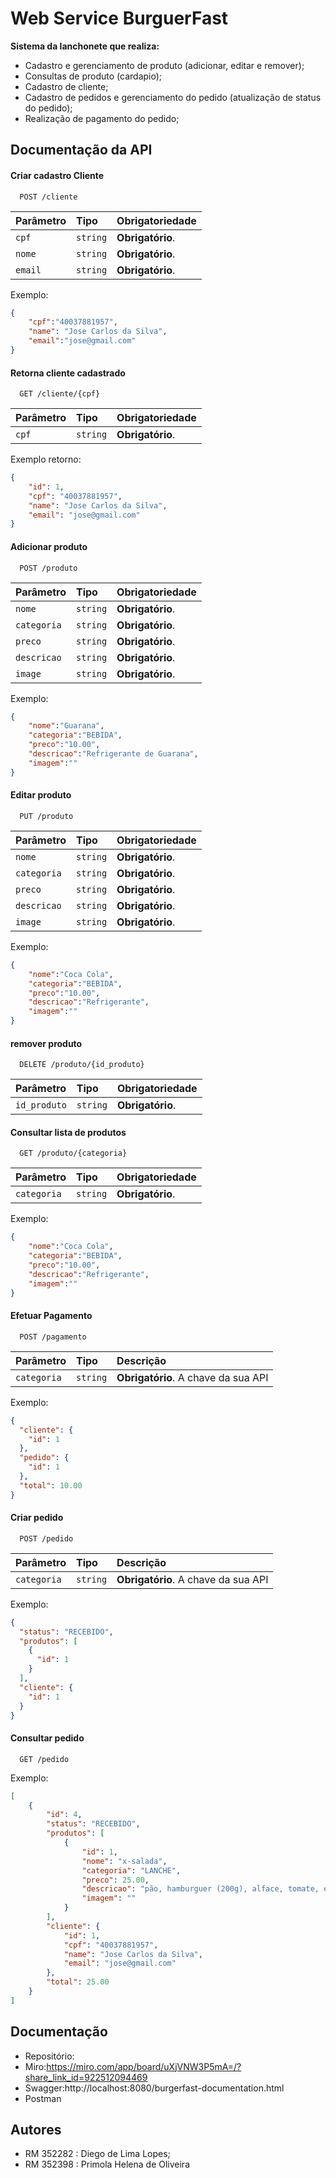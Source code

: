 
# Web Service BurguerFast

**Sistema da lanchonete que realiza:**
- Cadastro e gerenciamento de produto (adicionar, editar e remover);
- Consultas de produto (cardapio);
- Cadastro de cliente;
- Cadastro de pedidos e gerenciamento do pedido (atualização de status do pedido);
- Realização de pagamento do pedido;


## Documentação da API

#### Criar cadastro Cliente

```http
  POST /cliente
```

| Parâmetro   | Tipo       | Obrigatoriedade |
| :---------- | :--------- | :---------------------------------- |
| `cpf` | `string` | **Obrigatório**. |
| `nome` | `string` | **Obrigatório**. |
| `email` | `string` | **Obrigatório**. |

Exemplo:
```json
{
    "cpf":"40037881957",
    "name": "Jose Carlos da Silva",
    "email":"jose@gmail.com"
}
```

#### Retorna cliente cadastrado

```http
  GET /cliente/{cpf}
```

| Parâmetro   | Tipo       | Obrigatoriedade                                   |
| :---------- | :--------- | :------------------------------------------ |
| `cpf`      | `string` | **Obrigatório**. |


Exemplo retorno:
```json
{
    "id": 1,
    "cpf": "40037881957",
    "name": "Jose Carlos da Silva",
    "email": "jose@gmail.com"
}
```

#### Adicionar produto

```http
  POST /produto
```

| Parâmetro   | Tipo       | Obrigatoriedade                           |
| :---------- | :--------- | :---------------------------------- |
| `nome` | `string` | **Obrigatório**. |
| `categoria` | `string` | **Obrigatório**.  |
| `preco` | `string` | **Obrigatório**. |
| `descricao` | `string` | **Obrigatório**. |
| `image` | `string` | **Obrigatório**.  |

Exemplo:
```json
{
    "nome":"Guarana",
    "categoria":"BEBIDA",
    "preco":"10.00",
    "descricao":"Refrigerante de Guarana",
    "imagem":""
}
```

#### Editar produto

```http
  PUT /produto
```

| Parâmetro   | Tipo       | Obrigatoriedade                           |
| :---------- | :--------- | :---------------------------------- |
| `nome` | `string` | **Obrigatório**. |
| `categoria` | `string` | **Obrigatório**.  |
| `preco` | `string` | **Obrigatório**. |
| `descricao` | `string` | **Obrigatório**. |
| `image` | `string` | **Obrigatório**.  |

Exemplo:
```json
{
    "nome":"Coca Cola",
    "categoria":"BEBIDA",
    "preco":"10.00",
    "descricao":"Refrigerante",
    "imagem":""
}
```


#### remover produto

```http
  DELETE /produto/{id_produto}
```

| Parâmetro   | Tipo       | Obrigatoriedade                           |
| :---------- | :--------- | :---------------------------------- |
| `id_produto` | `string` | **Obrigatório**. |


#### Consultar lista de  produtos

```http
  GET /produto/{categoria}
```

| Parâmetro   | Tipo       | Obrigatoriedade                           |
| :---------- | :--------- | :---------------------------------- |
| `categoria` | `string` | **Obrigatório**. |

Exemplo:
```json
{
    "nome":"Coca Cola",
    "categoria":"BEBIDA",
    "preco":"10.00",
    "descricao":"Refrigerante",
    "imagem":""
}
```


#### Efetuar Pagamento

```http
  POST /pagamento
```

| Parâmetro   | Tipo       | Descrição                           |
| :---------- | :--------- | :---------------------------------- |
| `categoria` | `string` | **Obrigatório**. A chave da sua API |

Exemplo:
```json
{
  "cliente": {
    "id": 1
  },
  "pedido": {
    "id": 1
  },
  "total": 10.00
}
```


#### Criar pedido

```http
  POST /pedido
```

| Parâmetro   | Tipo       | Descrição                           |
| :---------- | :--------- | :---------------------------------- |
| `categoria` | `string` | **Obrigatório**. A chave da sua API |

Exemplo:
```json
{
  "status": "RECEBIDO",
  "produtos": [
    {
      "id": 1
    }
  ],
  "cliente": {
    "id": 1
  }
}
```

 

#### Consultar pedido

```http
  GET /pedido
```

Exemplo:
```json
[
    {
        "id": 4,
        "status": "RECEBIDO",
        "produtos": [
            {
                "id": 1,
                "nome": "x-salada",
                "categoria": "LANCHE",
                "preco": 25.00,
                "descricao": "pão, hamburguer (200g), alface, tomate, e queijo prato",
                "imagem": ""
            }
        ],
        "cliente": {
            "id": 1,
            "cpf": "40037881957",
            "name": "Jose Carlos da Silva",
            "email": "jose@gmail.com"
        },
        "total": 25.00
    }
]
```


## Documentação

- Repositório:
- Miro:https://miro.com/app/board/uXjVNW3P5mA=/?share_link_id=922512094469
- Swagger:http://localhost:8080/burgerfast-documentation.html
- Postman



## Autores

- RM 352282 : Diego de Lima Lopes;
- RM 352398 : Primola Helena de Oliveira

